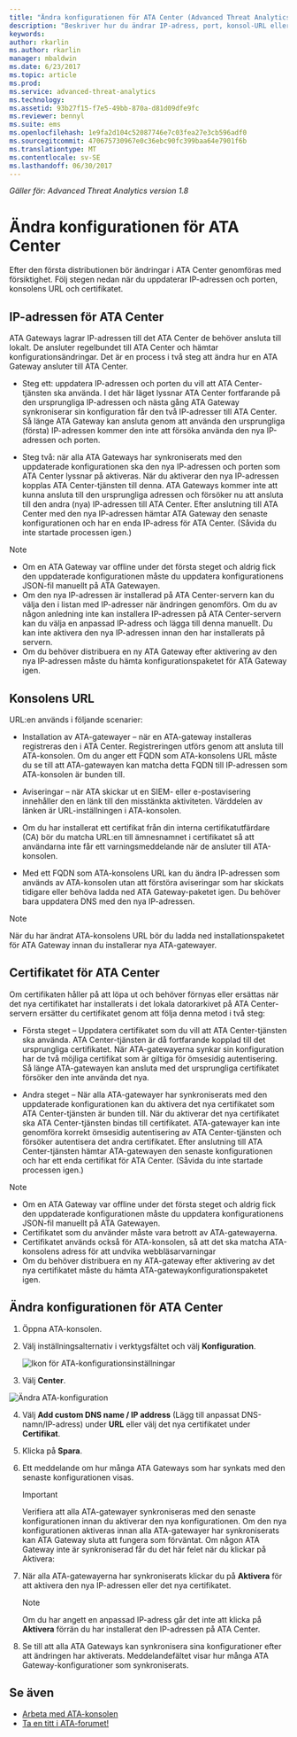 ```yaml
---
title: "Ändra konfigurationen för ATA Center (Advanced Threat Analytics ) | Microsoft Docs"
description: "Beskriver hur du ändrar IP-adress, port, konsol-URL eller certifikat för ATA Center."
keywords: 
author: rkarlin
ms.author: rkarlin
manager: mbaldwin
ms.date: 6/23/2017
ms.topic: article
ms.prod: 
ms.service: advanced-threat-analytics
ms.technology: 
ms.assetid: 93b27f15-f7e5-49bb-870a-d81d09dfe9fc
ms.reviewer: bennyl
ms.suite: ems
ms.openlocfilehash: 1e9fa2d104c52087746e7c03fea27e3cb596adf0
ms.sourcegitcommit: 470675730967e0c36ebc90fc399baa64e7901f6b
ms.translationtype: MT
ms.contentlocale: sv-SE
ms.lasthandoff: 06/30/2017
---
```

*Gäller för: Advanced Threat Analytics version 1.8*



# <a name="modifying-the-ata-center-configuration"></a>Ändra konfigurationen för ATA Center


Efter den första distributionen bör ändringar i ATA Center genomföras med försiktighet. Följ stegen nedan när du uppdaterar IP-adressen och porten, konsolens URL och certifikatet.

## <a name="the-ata-center-ip-address"></a>IP-adressen för ATA Center

ATA Gateways lagrar IP-adressen till det ATA Center de behöver ansluta till lokalt. De ansluter regelbundet till ATA Center och hämtar konfigurationsändringar. Det är en process i två steg att ändra hur en ATA Gateway ansluter till ATA Center.

-   Steg ett: uppdatera IP-adressen och porten du vill att ATA Center-tjänsten ska använda. I det här läget lyssnar ATA Center fortfarande på den ursprungliga IP-adressen och nästa gång ATA Gateway synkroniserar sin konfiguration får den två IP-adresser till ATA Center. Så länge ATA Gateway kan ansluta genom att använda den ursprungliga (första) IP-adressen kommer den inte att försöka använda den nya IP-adressen och porten.

-   Steg två: när alla ATA Gateways har synkroniserats med den uppdaterade konfigurationen ska den nya IP-adressen och porten som ATA Center lyssnar på aktiveras. När du aktiverar den nya IP-adressen kopplas ATA Center-tjänsten till denna. ATA Gateways kommer inte att kunna ansluta till den ursprungliga adressen och försöker nu att ansluta till den andra (nya) IP-adressen till ATA Center. Efter anslutning till ATA Center med den nya IP-adressen hämtar ATA Gateway den senaste konfigurationen och har en enda IP-adress för ATA Center. (Såvida du inte startade processen igen.)

> [!NOTE]
> -   Om en ATA Gateway var offline under det första steget och aldrig fick den uppdaterade konfigurationen måste du uppdatera konfigurationens JSON-fil manuellt på ATA Gatewayen.
> -   Om den nya IP-adressen är installerad på ATA Center-servern kan du välja den i listan med IP-adresser när ändringen genomförs. Om du av någon anledning inte kan installera IP-adressen på ATA Center-servern kan du välja en anpassad IP-adress och lägga till denna manuellt. Du kan inte aktivera den nya IP-adressen innan den har installerats på servern.
> -   Om du behöver distribuera en ny ATA Gateway efter aktivering av den nya IP-adressen måste du hämta konfigurationspaketet för ATA Gateway igen.

## <a name="the-console-url"></a>Konsolens URL

URL:en används i följande scenarier:

-   Installation av ATA-gatewayer – när en ATA-gateway installeras registreras den i ATA Center. Registreringen utförs genom att ansluta till ATA-konsolen. Om du anger ett FQDN som ATA-konsolens URL måste du se till att ATA-gatewayen kan matcha detta FQDN till IP-adressen som ATA-konsolen är bunden till.

-   Aviseringar – när ATA skickar ut en SIEM- eller e-postavisering innehåller den en länk till den misstänkta aktiviteten. Värddelen av länken är URL-inställningen i ATA-konsolen.

-   Om du har installerat ett certifikat från din interna certifikatutfärdare (CA) bör du matcha URL:en till ämnesnamnet i certifikatet så att användarna inte får ett varningsmeddelande när de ansluter till ATA-konsolen.

-   Med ett FQDN som ATA-konsolens URL kan du ändra IP-adressen som används av ATA-konsolen utan att förstöra aviseringar som har skickats tidigare eller behöva ladda ned ATA Gateway-paketet igen. Du behöver bara uppdatera DNS med den nya IP-adressen.

> [!NOTE]
> När du har ändrat ATA-konsolens URL bör du ladda ned installationspaketet för ATA Gateway innan du installerar nya ATA-gatewayer.

## <a name="the-ata-center-certificate"></a>Certifikatet för ATA Center
Om certifikaten håller på att löpa ut och behöver förnyas eller ersättas när det nya certifikatet har installerats i det lokala datorarkivet på ATA Center-servern ersätter du certifikatet genom att följa denna metod i två steg:

-   Första steget – Uppdatera certifikatet som du vill att ATA Center-tjänsten ska använda. ATA Center-tjänsten är då fortfarande kopplad till det ursprungliga certifikatet. När ATA-gatewayerna synkar sin konfiguration har de två möjliga certifikat som är giltiga för ömsesidig autentisering. Så länge ATA-gatewayen kan ansluta med det ursprungliga certifikatet försöker den inte använda det nya.

-   Andra steget – När alla ATA-gatewayer har synkroniserats med den uppdaterade konfigurationen kan du aktivera det nya certifikatet som ATA Center-tjänsten är bunden till. När du aktiverar det nya certifikatet ska ATA Center-tjänsten bindas till certifikatet. ATA-gatewayer kan inte genomföra korrekt ömsesidig autentisering av ATA Center-tjänsten och försöker autentisera det andra certifikatet. Efter anslutning till ATA Center-tjänsten hämtar ATA-gatewayen den senaste konfigurationen och har ett enda certifikat för ATA Center. (Såvida du inte startade processen igen.)

> [!NOTE]
> -   Om en ATA Gateway var offline under det första steget och aldrig fick den uppdaterade konfigurationen måste du uppdatera konfigurationens JSON-fil manuellt på ATA Gatewayen.
> -   Certifikatet som du använder måste vara betrott av ATA-gatewayerna.
> -   Certifikatet används också för ATA-konsolen, så att det ska matcha ATA-konsolens adress för att undvika webbläsarvarningar
> -   Om du behöver distribuera en ny ATA-gateway efter aktivering av det nya certifikatet måste du hämta ATA-gatewaykonfigurationspaketet igen.

## <a name="changing-the-ata-center-configuration"></a>Ändra konfigurationen för ATA Center

1.  Öppna ATA-konsolen.

2.  Välj inställningsalternativ i verktygsfältet och välj **Konfiguration**.

    ![Ikon för ATA-konfigurationsinställningar](media/ATA-config-icon.png)

3.  Välj **Center**.

  ![Ändra ATA-konfiguration](media/change-center-config.png)

4.  Välj **Add custom DNS name / IP address** (Lägg till anpassat DNS-namn/IP-adress) under **URL** eller välj det nya certifikatet under **Certifikat**.

5.  Klicka på **Spara**.

6.  Ett meddelande om hur många ATA Gateways som har synkats med den senaste konfigurationen visas.

    >[!IMPORTANT]
    >Verifiera att alla ATA-gatewayer synkroniseras med den senaste konfigurationen innan du aktiverar den nya konfigurationen. Om den nya konfigurationen aktiveras innan alla ATA-gatewayer har synkroniserats kan ATA Gateway sluta att fungera som förväntat. Om någon ATA Gateway inte är synkroniserad får du det här felet när du klickar på Aktivera:


7.  När alla ATA-gatewayerna har synkroniserats klickar du på **Aktivera** för att aktivera den nya IP-adressen eller det nya certifikatet.

    > [!NOTE]
    > Om du har angett en anpassad IP-adress går det inte att klicka på **Aktivera** förrän du har installerat den IP-adressen på ATA Center.

8.  Se till att alla ATA Gateways kan synkronisera sina konfigurationer efter att ändringen har aktiverats. Meddelandefältet visar hur många ATA Gateway-konfigurationer som synkroniserats.




## <a name="see-also"></a>Se även
- [Arbeta med ATA-konsolen](working-with-ata-console.md)
- [Ta en titt i ATA-forumet!](https://aka.ms/ata-forum)
